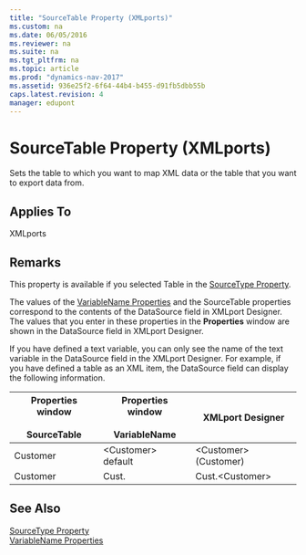 ```yaml
---
title: "SourceTable Property (XMLports)"
ms.custom: na
ms.date: 06/05/2016
ms.reviewer: na
ms.suite: na
ms.tgt_pltfrm: na
ms.topic: article
ms.prod: "dynamics-nav-2017"
ms.assetid: 936e25f2-6f64-44b4-b455-d91fb5dbb55b
caps.latest.revision: 4
manager: edupont
---
```

# SourceTable Property (XMLports)
Sets the table to which you want to map XML data or the table that you want to export data from.  
  
## Applies To  
 XMLports  
  
## Remarks  
 This property is available if you selected Table in the [SourceType Property](SourceType-Property.md).  
  
 The values of the [VariableName Properties](VariableName-Properties.md) and the SourceTable properties correspond to the contents of the DataSource field in XMLport Designer. The values that you enter in these properties in the **Properties** window are shown in the DataSource field in XMLport Designer.  
  
 If you have defined a text variable, you can only see the name of the text variable in the DataSource field in the XMLport Designer. For example, if you have defined a table as an XML item, the DataSource field can display the following information.  
  
|Properties window<br /><br /> SourceTable|Properties window<br /><br /> VariableName|XMLport Designer|  
|---------------------------------------|----------------------------------------|----------------------|  
|Customer|\<Customer> default|\<Customer>\(Customer\)|  
|Customer|Cust.|Cust.\<Customer>|  
  
## See Also  
 [SourceType Property](SourceType-Property.md)   
 [VariableName Properties](VariableName-Properties.md)